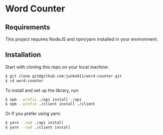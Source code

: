 # Word Counter

## Requirements

This project requires NodeJS and npm/yarn installed in your environment.

## Installation

Start with cloning this repo on your local machine:

```bash
$ git clone git@github.com:junko911/word-counter.git
$ cd word-counter
```

To install and set up the library, run:

```bash
$ npm --prefix ./api install ./api
$ npm --prefix ./client install ./client
```

Or if you prefer using yarn:

```bash
$ yarn --cwd ./api install
$ yarn --cwd ./client install
```
